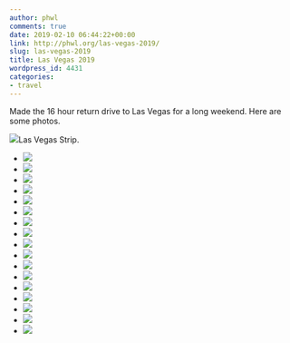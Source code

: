 ```yaml
---
author: phwl
comments: true
date: 2019-02-10 06:44:22+00:00
link: http://phwl.org/las-vegas-2019/
slug: las-vegas-2019
title: Las Vegas 2019
wordpress_id: 4431
categories:
- travel
---
```





Made the 16 hour return drive to Las Vegas for a long weekend. Here are some photos.





[![](http://phwl.org/wp-content/uploads/2019/02/DSCF5958-1024x682.jpg)](http://phwl.org/wp-content/uploads/2019/02/DSCF5958.jpg)Las Vegas Strip.  
  




<!-- more -->





  * [![](http://phwl.org/wp-content/uploads/2019/02/IMG_3014-1024x768.jpg)](http://phwl.org/wp-content/uploads/2019/02/IMG_3014-1024x768.jpg)
  * [![](http://phwl.org/wp-content/uploads/2019/02/IMG_3002-1024x768.jpg)](http://phwl.org/wp-content/uploads/2019/02/IMG_3002-1024x768.jpg)
  * [![](http://phwl.org/wp-content/uploads/2019/02/IMG_2918-1024x768.jpg)](http://phwl.org/wp-content/uploads/2019/02/IMG_2918-1024x768.jpg)
  * [![](http://phwl.org/wp-content/uploads/2019/02/IMG_2912-1024x768.jpg)](http://phwl.org/wp-content/uploads/2019/02/IMG_2912-1024x768.jpg)
  * [![](http://phwl.org/wp-content/uploads/2019/02/IMG_0150-1024x768.jpg)](http://phwl.org/wp-content/uploads/2019/02/IMG_0150-1024x768.jpg)
  * [![](http://phwl.org/wp-content/uploads/2019/02/IMG_0134-1024x768.jpg)](http://phwl.org/wp-content/uploads/2019/02/IMG_0134-1024x768.jpg)
  * [![](http://phwl.org/wp-content/uploads/2019/02/IMG_3047-1024x768.jpg)](http://phwl.org/wp-content/uploads/2019/02/IMG_3047-1024x768.jpg)
  * [![](http://phwl.org/wp-content/uploads/2019/02/IMG_3041-1024x768.jpg)](http://phwl.org/wp-content/uploads/2019/02/IMG_3041-1024x768.jpg)
  * [![](http://phwl.org/wp-content/uploads/2019/02/IMG_3062-1024x1024.jpg)](http://phwl.org/wp-content/uploads/2019/02/IMG_3062-1024x1024.jpg)
  * [![](http://phwl.org/wp-content/uploads/2019/02/IMG_3032-1024x682.jpg)](http://phwl.org/wp-content/uploads/2019/02/IMG_3032-1024x682.jpg)
  * [![](http://phwl.org/wp-content/uploads/2019/02/DSCF5960-1024x682.jpg)](http://phwl.org/wp-content/uploads/2019/02/DSCF5960-1024x682.jpg)
  * [![](http://phwl.org/wp-content/uploads/2019/02/DSCF5958-1024x682.jpg)](http://phwl.org/wp-content/uploads/2019/02/DSCF5958-1024x682.jpg)
  * [![](http://phwl.org/wp-content/uploads/2019/02/DSCF5956-1024x682.jpg)](http://phwl.org/wp-content/uploads/2019/02/DSCF5956-1024x682.jpg)
  * [![](http://phwl.org/wp-content/uploads/2019/02/DSCF5941-1024x682.jpg)](http://phwl.org/wp-content/uploads/2019/02/DSCF5941-1024x682.jpg)
  * [![](http://phwl.org/wp-content/uploads/2019/02/IMG_0110-1024x768.jpg)](http://phwl.org/wp-content/uploads/2019/02/IMG_0110-1024x768.jpg)
  * [![](http://phwl.org/wp-content/uploads/2019/02/IMG_3071-1024x853.jpg)](http://phwl.org/wp-content/uploads/2019/02/IMG_3071-1024x853.jpg)
  * [![](http://phwl.org/wp-content/uploads/2019/02/DSCF5914-1024x682.jpg)](http://phwl.org/wp-content/uploads/2019/02/DSCF5914-1024x682.jpg)


